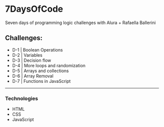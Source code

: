 # 7DaysOfCode

Seven days of programming logic challenges with Alura + Rafaella Ballerini

## Challenges: 

- D-1 | Boolean Operations
- D-2 | Variables
- D-3 | Decision flow
- D-4 | More loops and randomization
- D-5 | Arrays and collections
- D-6 | Array Removal
- D-7 | Functions in JavaScript

---

### Technologies

- HTML
- CSS
- JavaScript
